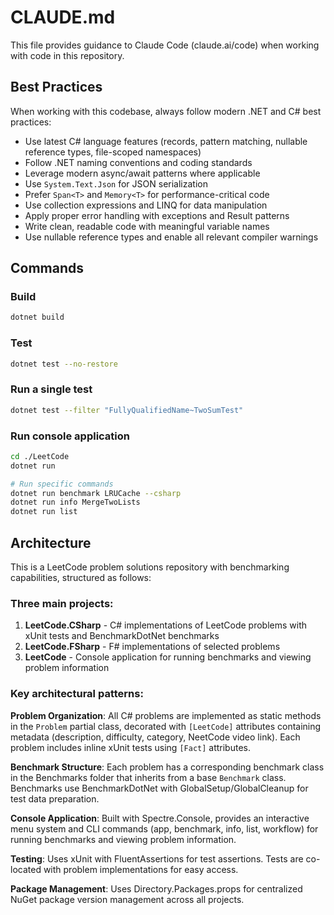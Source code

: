 # CLAUDE.md

This file provides guidance to Claude Code (claude.ai/code) when working with code in this repository.

## Best Practices

When working with this codebase, always follow modern .NET and C# best practices:

- Use latest C# language features (records, pattern matching, nullable reference types, file-scoped namespaces)
- Follow .NET naming conventions and coding standards
- Leverage modern async/await patterns where applicable
- Use `System.Text.Json` for JSON serialization
- Prefer `Span<T>` and `Memory<T>` for performance-critical code
- Use collection expressions and LINQ for data manipulation
- Apply proper error handling with exceptions and Result patterns
- Write clean, readable code with meaningful variable names
- Use nullable reference types and enable all relevant compiler warnings

## Commands

### Build
```bash
dotnet build
```

### Test
```bash
dotnet test --no-restore
```

### Run a single test
```bash
dotnet test --filter "FullyQualifiedName~TwoSumTest"
```

### Run console application
```bash
cd ./LeetCode
dotnet run

# Run specific commands
dotnet run benchmark LRUCache --csharp
dotnet run info MergeTwoLists
dotnet run list
```

## Architecture

This is a LeetCode problem solutions repository with benchmarking capabilities, structured as follows:

### Three main projects:
1. **LeetCode.CSharp** - C# implementations of LeetCode problems with xUnit tests and BenchmarkDotNet benchmarks
2. **LeetCode.FSharp** - F# implementations of selected problems
3. **LeetCode** - Console application for running benchmarks and viewing problem information

### Key architectural patterns:

**Problem Organization**: All C# problems are implemented as static methods in the `Problem` partial class, decorated with `[LeetCode]` attributes containing metadata (description, difficulty, category, NeetCode video link). Each problem includes inline xUnit tests using `[Fact]` attributes.

**Benchmark Structure**: Each problem has a corresponding benchmark class in the Benchmarks folder that inherits from a base `Benchmark` class. Benchmarks use BenchmarkDotNet with GlobalSetup/GlobalCleanup for test data preparation.

**Console Application**: Built with Spectre.Console, provides an interactive menu system and CLI commands (app, benchmark, info, list, workflow) for running benchmarks and viewing problem information.

**Testing**: Uses xUnit with FluentAssertions for test assertions. Tests are co-located with problem implementations for easy access.

**Package Management**: Uses Directory.Packages.props for centralized NuGet package version management across all projects.